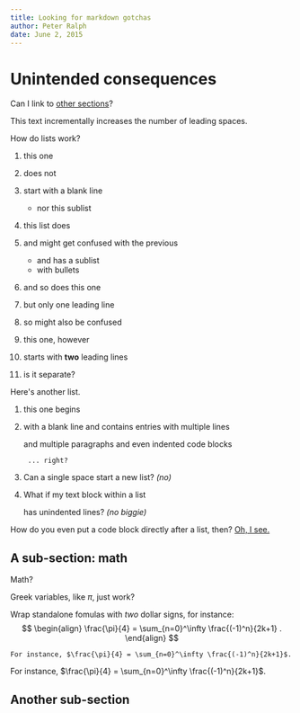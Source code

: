 ```yaml
---
title: Looking for markdown gotchas
author: Peter Ralph
date: June 2, 2015
---
```



# Unintended consequences

Can I link to [other sections](#another-sub-section)?

This text
 incrementally
  increases
   the number
    of leading
     spaces.

How do lists work?
1.  this one
2.  does not 
3.  start with a blank line
    * nor this sublist

1. this list does
2. and might get confused with the previous
    * and has a sublist
    * with bullets

1. and so does this one
2. but only one leading line 
3. so might also be confused


1. this one, however
2. starts with **two** leading lines
3. is it separate?

Here's another list.

1. this one begins
2. with a blank line
    and contains entries with multiple lines

    and multiple paragraphs
        and even indented code blocks

        ... right?

 

1.  Can a single space start a new list? *(no)*
2.  What if
    my text block within a list

    has unindented lines? *(no biggie)*


How do you even put a code block directly after a list, then?  [Oh, I see.](http://pandoc.org/README.html#ending-a-list)

## A sub-section: math

Math?

Greek variables, like $\pi$, just work?

Wrap standalone fomulas with *two* dollar signs,
for instance:
$$
\begin{align}
\frac{\pi}{4} = \sum_{n=0}^\infty \frac{(-1)^n}{2k+1} .
\end{align}
$$


```
For instance, $\frac{\pi}{4} = \sum_{n=0}^\infty \frac{(-1)^n}{2k+1}$.
```
For instance, $\frac{\pi}{4} = \sum_{n=0}^\infty \frac{(-1)^n}{2k+1}$.



## Another sub-section
